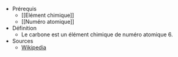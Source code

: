 - Prérequis
	- [[Elément chimique]]
	- [[Numéro atomique]]
- Définition
	- Le carbone est un élément chimique de numéro atomique 6.
- Sources
	- [Wikipedia](https://fr.wikipedia.org/wiki/Carbone)